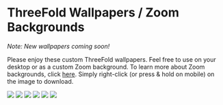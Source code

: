 # ThreeFold Wallpapers / Zoom Backgrounds

*Note: New wallpapers coming soon!*

Please enjoy these custom ThreeFold wallpapers. Feel free to use on your desktop or as a custom Zoom background. To learn more about Zoom backgrounds, click [here](https://support.zoom.us/hc/en-us/articles/210707503-Virtual-Background). Simply right-click (or press & hold on mobile) on the image to download. 

![](threefold__threefold_wp1.jpg  )
![](threefold__threefold_wp2.jpg  )
![](threefold__threefold_wp3.jpg  )
![](threefold__threefold_wp4.jpg  )
![](threefold__threefold_wp5.jpg  )
![](threefold__threefold_wp6.jpg  )